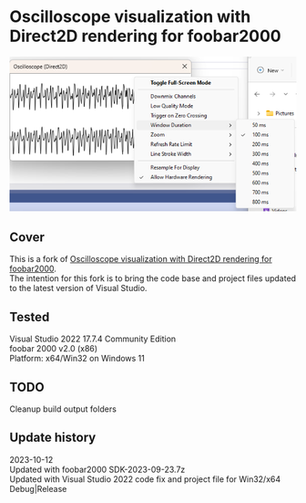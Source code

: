 # Oscilloscope visualization with Direct2D rendering for foobar2000

[![vis_osc](images/foobar2000_vis_oscilloscope.png)](images/foobar2000_vis_oscilloscope.png)  

## Cover
This is a fork of [Oscilloscope visualization with Direct2D rendering for foobar2000](https://github.com/stengerh/foo_vis_oscilloscope_d2d).  
The intention for this fork is to bring the code base and project files updated to the latest version of Visual Studio.  

## Tested
Visual Studio 2022 17.7.4 Community Edition  
foobar 2000 v2.0 (x86)  
Platform: x64/Win32 on Windows 11  

## TODO
Cleanup build output folders

## Update history
2023-10-12  
Updated with foobar2000 SDK-2023-09-23.7z  
Updated with Visual Studio 2022 code fix and project file for Win32/x64 Debug|Release

